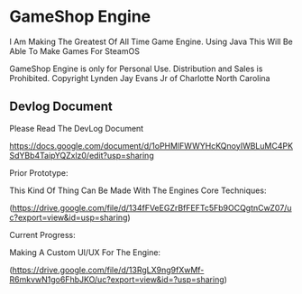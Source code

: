 # GameShop Engine

I Am Making The Greatest Of All Time Game Engine.  Using Java This Will Be Able To Make Games For SteamOS

GameShop Engine is only for Personal Use.  Distribution and Sales is Prohibited.  Copyright Lynden Jay Evans Jr of Charlotte North Carolina

## Devlog Document

Please Read The DevLog Document

https://docs.google.com/document/d/1oPHMlFWWYHcKQnoyIWBLuMC4PKSdYBb4TaipYQZxlz0/edit?usp=sharing

Prior Prototype:

This Kind Of Thing Can Be Made With The Engines Core Techniques:

(https://drive.google.com/file/d/134fFVeEGZrBfFEFTc5Fb9OCQgtnCwZ07/uc?export=view&id=usp=sharing)

Current Progress:

Making A Custom UI/UX For The Engine:

(https://drive.google.com/file/d/13RgLX9ng9fXwMf-R6mkvwN1go6FhbJKO/uc?export=view&id=?usp=sharing)
